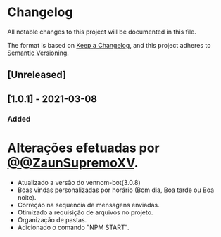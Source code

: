 # Changelog

All notable changes to this project will be documented in this file.

The format is based on [Keep a Changelog](https://keepachangelog.com/en/1.0.0/),
and this project adheres to [Semantic Versioning](https://semver.org/spec/v2.0.0.html).

## [Unreleased]

## [1.0.1] - 2021-03-08

### Added

# Alterações efetuadas por [@@ZaunSupremoXV](https://github.com/ZaunSupremoXV).

- Atualizado a versão do vennom-bot(3.0.8)
- Boas vindas personalizadas por horário (Bom dia, Boa tarde ou Boa noite).
- Correção na sequencia de mensagens enviadas.
- Otimizado a requisição de arquivos no projeto.
- Organização de pastas.
- Adicionado o comando "NPM START".
